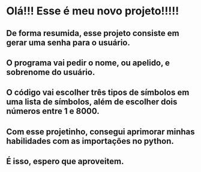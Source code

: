 <h1>Olá!!! Esse é meu novo projeto!!!!!</h1>
<h2>De forma resumida, esse projeto consiste em gerar uma senha para o usuário.</h2>
<h2>O programa vai pedir o nome, ou apelido, e sobrenome do usuário.</h2>
<h2>O código vai escolher três tipos de símbolos em uma lista de símbolos, além de escolher dois números entre 1 e 8000.</h2>
<h2>Com esse projetinho, consegui aprimorar minhas habilidades com as importações no python.</h2>
<h2>É isso, espero que aproveitem.</h2>
